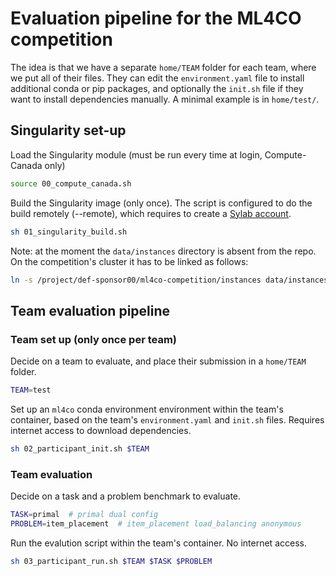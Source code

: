 # Evaluation pipeline for the ML4CO competition

The idea is that we have a separate `home/TEAM` folder for each team, where we put all of their files. They can edit the `environment.yaml` file to install additional conda or pip packages, and optionally the `init.sh` file if they want to install dependencies manually. A minimal example is in `home/test/`.

## Singularity set-up

Load the Singularity module (must be run every time at login, Compute-Canada only)
```bash
source 00_compute_canada.sh
```

Build the Singularity image (only once). The script is configured to do the build remotely (--remote), which requires to create a [Sylab account](https://cloud.sylabs.io/home).
```bash
sh 01_singularity_build.sh
```

Note: at the moment the `data/instances` directory is absent from the repo. On the competition's cluster it has to be linked as follows:
```bash
ln -s /project/def-sponsor00/ml4co-competition/instances data/instances
```

## Team evaluation pipeline

### Team set up (only once per team)

Decide on a team to evaluate, and place their submission in a `home/TEAM` folder.
```bash
TEAM=test
```

Set up an `ml4co` conda environment environment within the team's container, based on the team's `environment.yaml` and `init.sh` files. Requires internet access to download dependencies.
```bash
sh 02_participant_init.sh $TEAM
```

### Team evaluation

Decide on a task and a problem benchmark to evaluate.
```bash
TASK=primal  # primal dual config
PROBLEM=item_placement  # item_placement load_balancing anonymous
```

Run the evalution script within the team's container. No internet access.
```bash
sh 03_participant_run.sh $TEAM $TASK $PROBLEM
```
